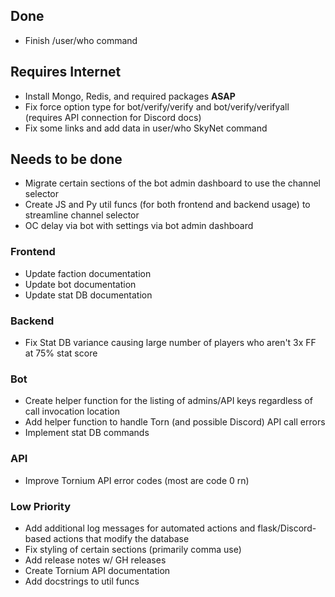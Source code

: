 ## Done
 - Finish /user/who command

## Requires Internet
 - Install Mongo, Redis, and required packages **ASAP**
 - Fix force option type for bot/verify/verify and bot/verify/verifyall (requires API connection for Discord docs)
 - Fix some links and add data in user/who SkyNet command

## Needs to be done
 - Migrate certain sections of the bot admin dashboard to use the channel selector
 - Create JS and Py util funcs (for both frontend and backend usage) to streamline channel selector
 - OC delay via bot with settings via bot admin dashboard
### Frontend
 - Update faction documentation
 - Update bot documentation
 - Update stat DB documentation
### Backend
 - Fix Stat DB variance causing large number of players who aren't 3x FF at 75% stat score
### Bot
 - Create helper function for the listing of admins/API keys regardless of call invocation location
 - Add helper function to handle Torn (and possible Discord) API call errors
 - Implement stat DB commands
### API
 - Improve Tornium API error codes (most are code 0 rn)
### Low Priority
 - Add additional log messages for automated actions and flask/Discord-based actions that modify the database
 - Fix styling of certain sections (primarily comma use)
 - Add release notes w/ GH releases
 - Create Tornium API documentation
 - Add docstrings to util funcs